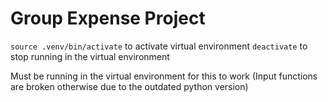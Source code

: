 # Group Expense Project

```source .venv/bin/activate``` to activate virtual environment
```deactivate``` to stop running in the virtual environment

Must be running in the virtual environment for this to work
(Input functions are broken otherwise due to the outdated python version)